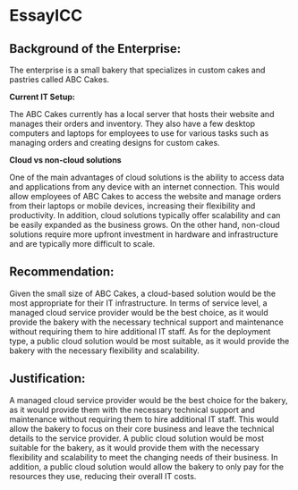 <h1>EssayICC</h1>

<h2>Background of the Enterprise:</h2>
<p>The enterprise is a small bakery that specializes in custom cakes and pastries called ABC Cakes.</p>

<p><b>Current IT Setup:</b></p>
<p>The ABC Cakes currently has a local server that hosts their website and manages their orders and inventory. They also have a few desktop computers and laptops for employees to use for various tasks such as managing orders and creating designs for custom cakes.</p>

<p><b>Cloud vs non-cloud solutions</b></p>
One of the main advantages of cloud solutions is the ability to access data and applications from any device with an internet connection. This would allow employees of ABC Cakes to access the website and manage orders from their laptops or mobile devices, increasing their flexibility and productivity. In addition, cloud solutions typically offer scalability and can be easily expanded as the business grows. On the other hand, non-cloud solutions require more upfront investment in hardware and infrastructure and are typically more difficult to scale.

<h2>Recommendation:</h2> 
Given the small size of ABC Cakes, a cloud-based solution would be the most appropriate for their IT infrastructure. In terms of service level, a managed cloud service provider would be the best choice, as it would provide the bakery with the necessary technical support and maintenance without requiring them to hire additional IT staff. As for the deployment type, a public cloud solution would be most suitable, as it would provide the bakery with the necessary flexibility and scalability.

<h2>Justification:</h2>
A managed cloud service provider would be the best choice for the bakery, as it would provide them with the necessary technical support and maintenance without requiring them to hire additional IT staff. This would allow the bakery to focus on their core business and leave the technical details to the service provider. A public cloud solution would be most suitable for the bakery, as it would provide them with the necessary flexibility and scalability to meet the changing needs of their business. In addition, a public cloud solution would allow the bakery to only pay for the resources they use, reducing their overall IT costs.
